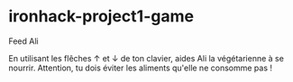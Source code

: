 # ironhack-project1-game
Feed Ali

En utilisant les flêches ↑ et ↓ de ton clavier, aides Ali la végétarienne à se nourrir.
Attention, tu dois éviter les aliments qu'elle ne consomme pas !
